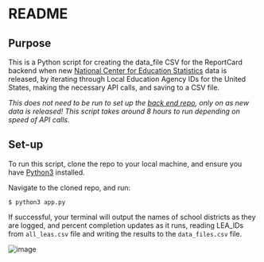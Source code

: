 # README

## Purpose

This is a Python script for creating the data_file CSV for the ReportCard backend when new [National Center for Education Statistics](https://nces.ed.gov/) data is released, by iterating through Local Education Agency IDs for the United States, making the necessary API calls, and saving to a CSV file.

*This does not need to be run to set up the [back end repo](https://github.com/reportcard-org/reportcard-rails), only on as new data is released! This script takes around 8 hours to run depending on speed of API calls.*

## Set-up

To run this script, clone the repo to your local machine, and ensure you have [Python3](https://www.python.org/downloads/) installed. 

Navigate to the cloned repo, and run:

`$ python3 app.py`

If successful, your terminal will output the names of school districts as they are logged, and percent completion updates as it runs, reading LEA_IDs from `all_leas.csv` file and writing the results to the `data_files.csv` file. 

![image](https://user-images.githubusercontent.com/17027357/197850985-90d37065-4e41-4d10-b0ca-c0790f3d3600.png)
